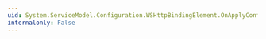 ```yaml
---
uid: System.ServiceModel.Configuration.WSHttpBindingElement.OnApplyConfiguration(System.ServiceModel.Channels.Binding)
internalonly: False
---
```


